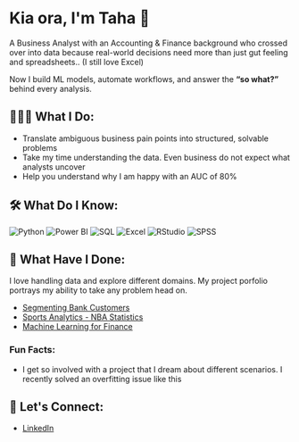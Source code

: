 # Kia ora, I'm Taha 👋

A Business Analyst with an Accounting & Finance background who crossed over into data because real-world decisions need more than just gut feeling and spreadsheets.. (I still love Excel)

Now I build ML models, automate workflows, and answer the **“so what?”** behind every analysis.

## 👨🏻‍💻 What I Do:
- Translate ambiguous business pain points into structured, solvable problems
- Take my time understanding the data. Even business do not expect what analysts uncover
- Help you understand why I am happy with an AUC of 80%

## 🛠️ What Do I Know:
![Python](https://img.shields.io/badge/Python-3776AB?style=for-the-badge&logo=python&logoColor=white)
![Power BI](https://img.shields.io/badge/Power%20BI-F2C811?style=for-the-badge&logo=powerbi&logoColor=black)
![SQL](https://img.shields.io/badge/SQL-4479A1?style=for-the-badge&logo=mysql&logoColor=white)
![Excel](https://img.shields.io/badge/Excel-217346?style=for-the-badge&logo=microsoft-excel&logoColor=white)
![RStudio](https://img.shields.io/badge/RStudio-75AADB?style=for-the-badge&logo=rstudio&logoColor=white)
![SPSS](https://img.shields.io/badge/SPSS-IBM-blue?logo=ibm&logoColor=white)



## 📁 What Have I Done:
I love handling data and explore different domains. My project porfolio portrays my ability to take any problem head on.
- [Segmenting Bank Customers](https://github.com/tsam755/Unsupervised_ML_Clustering)
- [Sports Analytics - NBA Statistics](https://github.com/RajithaReniguntla/NBAStats)
- [Machine Learning for Finance](https://github.com/christiene/machine-learning-finance)

### Fun Facts:
- I get so involved with a project that I dream about different scenarios. I recently solved an overfitting issue like this 

## 💬 Let's Connect:
- [LinkedIn](https://www.linkedin.com/in/taha-sameer)
